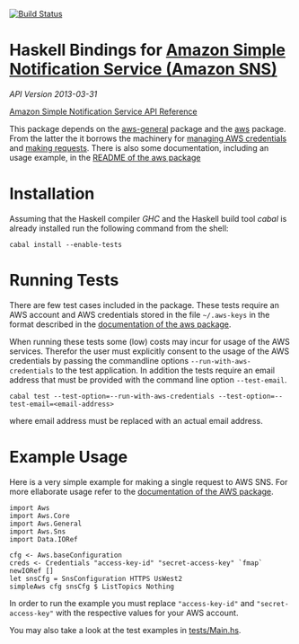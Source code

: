 [![Build Status](https://travis-ci.org/alephcloud/hs-aws-sns.svg?branch=master)](https://travis-ci.org/alephcloud/hs-aws-sns)


Haskell Bindings for [Amazon Simple Notification Service (Amazon SNS)](http://aws.amazon.com/sns/)
==================================================================================================

*API Version 2013-03-31*

[Amazon Simple Notification Service API Reference](http://docs.aws.amazon.com/sns/2010-03-31/APIReference/Welcome.html)

This package depends on the [aws-general](https://github.com/alephcloud/hs-aws-general) package
and the [aws](https://github.com/aristidb/aws) package. From the latter the it borrows the
machinery for [managing AWS credentials](https://hackage.haskell.org/package/aws-0.9/docs/Aws.html#g:17)
and [making requests](https://hackage.haskell.org/package/aws-0.9/docs/Aws.html). There
is also some documentation, including an usage example, in the
[README of the aws package](https://github.com/aristidb/aws/blob/master/README.org)


Installation
============

Assuming that the Haskell compiler *GHC* and the Haskell build tool *cabal* is already
installed run the following command from the shell:

~~~{.sh}
cabal install --enable-tests
~~~

Running Tests
=============

There are few test cases included in the package. These tests require an AWS account
and AWS credentials stored in the file `~/.aws-keys` in the format described in the
[documentation of the aws package](https://hackage.haskell.org/package/aws-0.9/docs/Aws.html#g:17).

When running these tests some (low) costs may incur for usage of the AWS services.
Therefor the user must explicitly consent to the usage of the AWS credentials by
passing the commandline options `--run-with-aws-credentials` to the test application.
In addition the tests require an email address that must be provided with the
command line option `--test-email`.

~~~{.sh}
cabal test --test-option=--run-with-aws-credentials --test-option=--test-email=<email-address>
~~~

where email address must be replaced with an actual email address.

Example Usage
=============

Here is a very simple example for making a single request to AWS SNS. For more ellaborate
usage refer to the [documentation of the AWS package](https://hackage.haskell.org/package/aws).

~~~{.haskell}
import Aws
import Aws.Core
import Aws.General
import Aws.Sns
import Data.IORef

cfg <- Aws.baseConfiguration
creds <- Credentials "access-key-id" "secret-access-key" `fmap` newIORef []
let snsCfg = SnsConfiguration HTTPS UsWest2
simpleAws cfg snsCfg $ ListTopics Nothing
~~~

In order to run the example you must replace `"access-key-id"` and
`"secret-access-key"` with the respective values for your AWS account.

You may also take a look at the test examples in
[tests/Main.hs](https://github.com/alephcloud/hs-aws-sns/blob/master/tests/Main.hs).


